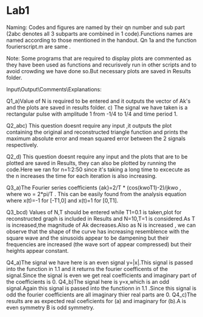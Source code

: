 # Lab1

Naming:
Codes and figures are named by their qn number and sub part (2abc denotes all 3 subparts are combined in 1 code).Functions names are named according to those mentioned in the handout. Qn 1a and the function fourierscript.m are same .


Note:
Some programs that are required to display plots are commented as they have been used as functions and recurisvely run in other scripts and to avoid crowding we have done so.But necessary plots are saved in Results folder.


Input\Output\Comments\Explanations:

Q1_a)Value of N is required to be entered and it outputs the vector of Ak's and the plots are saved in results folder.
c) The signal we have taken is a rectangular pulse with amplitude 1 from -1/4 to 1/4 and time period 1.

Q2_abc) This question doesnt require any input ,it outputs the plot containing the original and reconstructed triangle function and prints the maximum absolute error and mean squared error between the 2 signals respectively.

Q2_d) This question doesnt require any input and the plots that are to be plotted are saved in Results, they can also be plotted by running the code.Here we ran for n=1:2:50 since it's taking a long time to excecute as the n increases the time for each iteration is also increasing.

Q3_a)The Fourier series coefficients {ak}=2/T * (cos(kwoT1)-2)/jkwo , where wo = 2*pi/T . This can be easily found from the analysis equation where x(t)=-1 for [-T1,0] and x(t)=1 for [0,T1].

Q3_bcd) Values of N,T should be entered while T1=0.1 is taken,plot for reconstructed graph is included in Results and N=10,T=1 is considered.As T is increased,the magnitude of Ak decreases.Also as N is increased , we can observe that the shape of the curve has increasing resemblence with the square wave and the sinusoids appear to be dampening but their frequencies are increased (the wave sort of appear compressed) but their heights appear constant.

Q4_a)The signal we have here is an even signal y=|x|.This signal is passed into the function in 1.1 and it returns the fourier coefficents of the signal.Since the signal is even we get real coefficients and imaginary part of the coefficients is 0.
Q4_b)The signal here is y=x,which is an odd signal.Again this signal is passed into the functionn in 1.1 .Since this signal is odd the fourier coefficients are all imaginary thier real parts are 0.
Q4_c)The results are as expected real coeficients for (a) and imaginary for (b).A is even symmetry B is odd symmetry.

